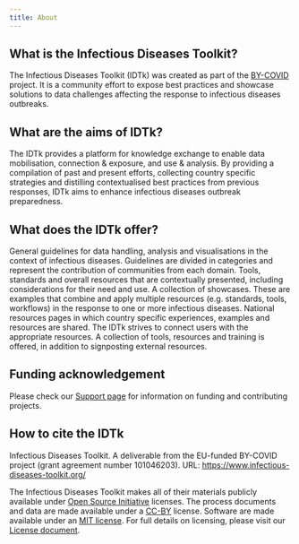 ```yaml
---
title: About
---
```

## What is the Infectious Diseases Toolkit?
The Infectious Diseases Toolkit (IDTk) was created as part of the [BY-COVID]( https://by-covid.org/) project. It is a community effort to expose best practices and showcase solutions to data challenges affecting the response to infectious diseases outbreaks.

## What are the aims of IDTk?
The IDTk provides a platform for knowledge exchange to enable data mobilisation, connection & exposure, and use & analysis.
By providing a compilation of past and present efforts, collecting country specific strategies and distilling contextualised best practices from previous responses, IDTk aims to enhance  infectious diseases outbreak preparedness.

## What does the IDTk offer?
General guidelines for data handling, analysis and visualisations in the context of infectious diseases. Guidelines are divided in categories and represent the contribution of communities from each domain.
Tools, standards and overall resources that are contextually presented, including considerations for their need and use. 
A collection of showcases. These are examples that combine and apply multiple resources (e.g. standards, tools, workflows) in the response to one or more infectious diseases.
National resources pages in which country specific experiences, examples and resources are shared.
The IDTk strives to connect users with the appropriate resources. A collection of tools, resources and training is offered, in addition to signposting external resources.
 
## Funding acknowledgement
Please check our [Support page](/about/support) for information on funding and contributing projects.
 
## How to cite the IDTk
Infectious Diseases Toolkit. A deliverable from the EU-funded BY-COVID project (grant agreement number 101046203). URL: https://www.infectious-diseases-toolkit.org/

The Infectious Diseases Toolkit makes all of their materials publicly available under [Open Source Initiative](https://opensource.org/licenses) licenses.
The process documents and data are made available under a [CC-BY](https://creativecommons.org/licenses/by/4.0/) license.
Software are made available under an [MIT license](https://opensource.org/licenses/mit-license.html).
For full details on licensing, please visit our [License document](https://github.com/elixir-europe/infectious-diseases-toolkit/blob/master/LICENSE).
